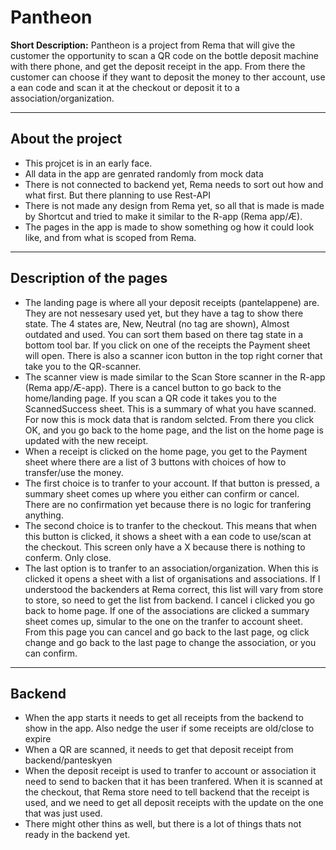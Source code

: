 # Pantheon  
**Short Description:**
Pantheon is a project from Rema that will give the customer the opportunity to scan a QR code on the bottle deposit machine with there phone, and get the deposit receipt in the app. From there the customer can choose if they want to deposit the money to ther account, use a ean code and scan it at the checkout or deposit it to a association/organization.  

---  

## About the project  
- This projcet is in an early face.
- All data in the app are genrated randomly from mock data
- There is not connected to backend yet, Rema needs to sort out how and what first. But there planning to use Rest-API
- There is not made any design from Rema yet, so all that is made is made by Shortcut and tried to make it similar to the R-app (Rema app/Æ).
- The pages in the app is made to show something og how it could look like, and from what is scoped from Rema.

---  

## Description of the pages  
- The landing page is where all your deposit receipts (pantelappene) are. They are not nessesary used yet, but they have a tag to show there state. The 4 states are, New, Neutral (no tag are shown), Almost outdated and used. You can sort them based on there tag state in a bottom tool bar. If you click on one of the receipts the Payment sheet will open.
There is also a scanner icon button in the top right corner that take you to the QR-scanner.
- The scanner view is made similar to the Scan Store scanner in the R-app (Rema app/Æ-app). There is a cancel button to go back to the home/landing page. If you scan a QR code it takes you to the ScannedSuccess sheet. This is a summary of what you have scanned. For now this is mock data that is random selcted. From there you click OK, and you go back to the home page, and the list on the home page is updated with the new receipt.
- When a receipt is clicked on the home page, you get to the Payment sheet where there are a list of 3 buttons with choices of how to transfer/use the money.
- The first choice is to tranfer to your account. If that button is pressed, a summary sheet comes up where you either can confirm or cancel. There are no confirmation yet because there is no logic for tranfering anything.
- The second choice is to tranfer to the checkout. This means that when this button is clicked, it shows a sheet with a ean code to use/scan at the checkout. This screen only have a X because there is nothing to conferm. Only close.
- The last option is to tranfer to an association/organization. When this is clicked it opens a sheet with a list of organisations and associations. If I understood the backenders at Rema correct, this list will vary from store to store, so need to get the list from backend. I cancel i clicked you go back to home page. If one of the associations are clicked a summary sheet comes up, simular to the one on the tranfer to account sheet. From this page you can cancel and go back to the last page, og click change and go back to the last page to change the association, or you can confirm.

---

## Backend  
- When the app starts it needs to get all receipts from the backend to show in the app. Also nedge the user if some receipts are old/close to expire
- When a QR are scanned, it needs to get that deposit receipt from backend/panteskyen
- When the deposit receipt is used to tranfer to account or association it need to send to backen that it has been tranfered. When it is scanned at the checkout, that Rema store need to tell backend that the receipt is used, and we need to get all deposit receipts with the update on the one that was just used.
- There might other thins as well, but there is a lot of things thats not ready in the backend yet.

  
